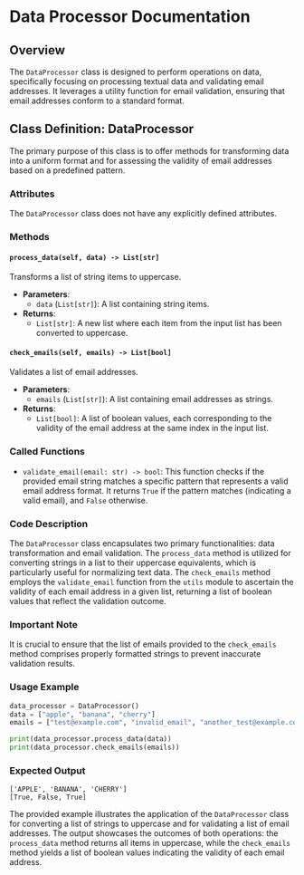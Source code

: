 # Data Processor Documentation

## Overview

The `DataProcessor` class is designed to perform operations on data, specifically focusing on processing textual data and validating email addresses. It leverages a utility function for email validation, ensuring that email addresses conform to a standard format.

## Class Definition: DataProcessor

The primary purpose of this class is to offer methods for transforming data into a uniform format and for assessing the validity of email addresses based on a predefined pattern.

### Attributes

The `DataProcessor` class does not have any explicitly defined attributes.

### Methods

#### `process_data(self, data) -> List[str]`

Transforms a list of string items to uppercase.

- **Parameters**:
    - `data` (`List[str]`): A list containing string items.
- **Returns**:
    - `List[str]`: A new list where each item from the input list has been converted to uppercase.

#### `check_emails(self, emails) -> List[bool]`

Validates a list of email addresses.

- **Parameters**:
    - `emails` (`List[str]`): A list containing email addresses as strings.
- **Returns**:
    - `List[bool]`: A list of boolean values, each corresponding to the validity of the email address at the same index in the input list.

### Called Functions

- `validate_email(email: str) -> bool`: This function checks if the provided email string matches a specific pattern that represents a valid email address format. It returns `True` if the pattern matches (indicating a valid email), and `False` otherwise.

### Code Description

The `DataProcessor` class encapsulates two primary functionalities: data transformation and email validation. The `process_data` method is utilized for converting strings in a list to their uppercase equivalents, which is particularly useful for normalizing text data. The `check_emails` method employs the `validate_email` function from the `utils` module to ascertain the validity of each email address in a given list, returning a list of boolean values that reflect the validation outcome.

### Important Note

It is crucial to ensure that the list of emails provided to the `check_emails` method comprises properly formatted strings to prevent inaccurate validation results.

### Usage Example

```python
data_processor = DataProcessor()
data = ["apple", "banana", "cherry"]
emails = ["test@example.com", "invalid_email", "another_test@example.com"]

print(data_processor.process_data(data))
print(data_processor.check_emails(emails))
```

### Expected Output

```
['APPLE', 'BANANA', 'CHERRY']
[True, False, True]
```

The provided example illustrates the application of the `DataProcessor` class for converting a list of strings to uppercase and for validating a list of email addresses. The output showcases the outcomes of both operations: the `process_data` method returns all items in uppercase, while the `check_emails` method yields a list of boolean values indicating the validity of each email address.